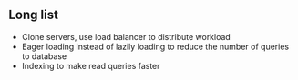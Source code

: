 ## Long list
- Clone servers, use load balancer to distribute workload
- Eager loading instead of lazily loading to reduce the number of queries to database
- Indexing to make read queries faster
